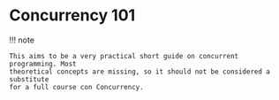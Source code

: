 # Concurrency 101

!!! note

    This aims to be a very practical short guide on concurrent programming. Most
    theoretical concepts are missing, so it should not be considered a substitute
    for a full course con Concurrency.


